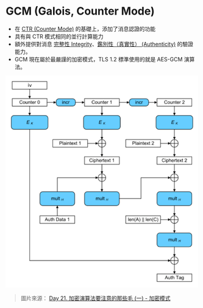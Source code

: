 # GCM (Galois, Counter Mode)

- 在 [CTR (Counter Mode)](演算法/CTR%20(Counter%20Mode).md) 的基礎上，添加了消息認證的功能
- 具有與 CTR 模式相同的並行計算能力
- 額外提供對消息 [完整性 Integrity](演算法/完整性%20Integrity.md)、[鑑別性（真實性） (Authenticity)](演算法/鑑別性（真實性）%20(Authenticity).md) 的驗證能力。
- GCM 現在屬於最嚴謹的加密模式，TLS 1.2 標準使用的就是 AES-GCM 演算法。

![](其他/附件/Pasted%20image%2020220729131639.png)

> 圖片來源： [Day 21. 加密演算法要注意的那些毛 (一) - 加密模式](https://ithelp.ithome.com.tw/articles/10249953)